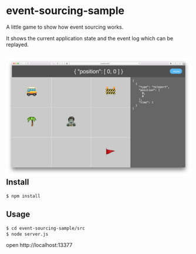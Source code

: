 # event-sourcing-sample

A little game to show how event sourcing works. 

It shows the current application state and the event log which can be replayed.

## ![screen](screen.png)Install

```
$ npm install
```


## Usage

```
$ cd event-sourcing-sample/src
$ node server.js
```
open http://localhost:13377
